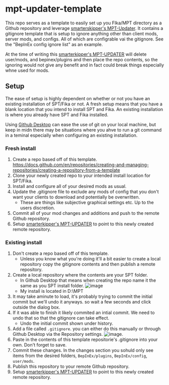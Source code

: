# mpt-updater-template
This repo serves as a template to easily set up you FIka/MPT directory as a Github repository and leverage [smarterskipper's MPT-Updater](https://github.com/smarterskipper/MPT-UPDATER/blob/main/MPT%20Updater/Program.cs). It contains a gitignore template that is setup to ignore anything other than client mods, server mods, and configs. All of which are configrable vai the gitignore. See the "BepInEx config ignore list" as an example.

At the time of writing this [smarterkipper's MPT-UPDATER](https://github.com/smarterskipper/MPT-UPDATER) will delete user/mods, and bepinex/plugins and then place the repo contents, so the ignoring would not give any benefit and in fact could break things especially whne used for mods.

## Setup
The ease of setup is highly dependent on whether or not you have an existing installation of SPT/Fika or not. A fresh setup means that you have a blank location that you intend to install SPT and Fika. An existing installation is where you already have SPT and Fika installed.

Using [Github Desktop](https://desktop.github.com/) can ease the use of git on your local machine, but keep in midn there may be situations where you ahve to run a git command in a teminal especially when configuring an existing installation.

### Fresh install
1. Create a repo based off of this template. https://docs.github.com/en/repositories/creating-and-managing-repositories/creating-a-repository-from-a-template
2. Clone your newly created repo to your intended install location for SPT/Fika.
3. Install and configure all of your desired mods as usual.
4. Update the .gitignore file to exclude any mods of config that you don't want your clients to download and potentially be overwritten.
   - These are things like subjective graphical settings etc. Up to the users discretion.
5. Commit all of your mod changes and additions and push to the remote Github repository.
6. Setup [smarterkipper's MPT-UPDATER](https://github.com/smarterskipper/MPT-UPDATER) to point to this newly created remote repository.

### Existing install
1. Don't create a repo based off of this template.
     - Unless you know what you're doing it'll a bit easier to create a local repository copy the gitignore contents and then publish a remote repository.
2. Create a local repository where the contents are your SPT folder.
     - In Github Desktop that means when creating the repo name it the same as you SPT install folder. ![image](https://github.com/lukas-gust/mpt-updater-template/assets/31327300/a07fc1ee-00b4-410d-a4dc-ff6f7390240a)
     - My install is located in D:\MPT
3. It may take aminute to load, it's probably trying to commit the initial commit but we'll undo it anyways. so wait a few seconds and click outside the dialog box.
4. If it was able to finish it likely commited an intial commit. We need to undo that so that the gitignore can take effect.
     - Undo the initial commit shown under history.
5. Add a file called `.gitignore`. you can either do this manually or through Github Desktop via the Repository settings. ![image](https://github.com/lukas-gust/mpt-updater-template/assets/31327300/3f96ca8e-9cb0-4cc7-a6a5-5d8dd2d3d7c7).
6. Paste in the contents of this template repositorie's .gitignore into your own. Don't forget to save.
7. Commit these changes. In the changes section you sohuld only see items from the desired folders, `BepInEx/plugins`, `BepInEx/config`, `user/mods`.
8. Publish this repository to your remote Github repository.
9. Setup [smarterkipper's MPT-UPDATER](https://github.com/smarterskipper/MPT-UPDATER) to point to this newly created remote repository.
